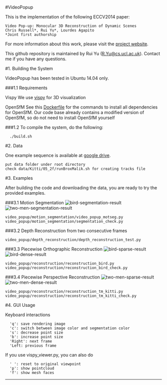#VideoPopup

This is the implementation of the following ECCV2014 paper:

    Video Pop-up: Monocular 3D Reconstruction of Dynamic Scenes
    Chris Russell*, Rui Yu*, Lourdes Agapito
    *Joint first authorship

For more information about this work, please visit the [project website](http://www0.cs.ucl.ac.uk/staff/R.Yu/video_popup/VideoPopup2.html).

This github repository is maintained by Rui Yu (R.Yu@cs.ucl.ac.uk).
Contact me if you have any questions.

#1. Building the System

VideoPopup has been tested in Ubuntu 14.04 only.

###1.1 Requirements

Vispy
We use [vispy](https://github.com/vispy/vispy) for 3D visualization

OpenSfM
See this [Dockerfile](https://github.com/paulinus/opensfm-docker-base/blob/master/Dockerfile) for the commands to install all dependencies for OpenSfM.
Our code base already contains a modified version of OpenSfM, so do not need to install OpenSfM yourself

###1.2
  To compile the system, do the following:

```
  ./build.sh
```

#2. Data

One example sequence is available at [google drive](https://drive.google.com/open?id=0B8-9V4y1N7pxdzdCOXAweWk3OU0).

```
put data folder under root directory
check data/Kitti/05_2f/runBroxMalik.sh for creating tracks file
```

#3. Examples

After building the code and downloading the data, you are ready to try the provided examples.

###3.1 Motion Segmentation
![bird-segmentation-result](https://github.com/cvfish/VideoPopup/blob/master/render/bird/image.png)
![two-men-segmentation-result](https://github.com/cvfish/VideoPopup/blob/master/render/two-men/image.png)
```
video_popup/motion_segmentation/video_popup_motseg.py
video_popup/motion_segmentation/segmentation_check.py
```

###3.2 Depth Reconstruction from two consecutive frames
```
video_popup/depth_reconstruction/depth_reconstruction_test.py
```

###3.3 Piecewise Orthographic Reconstruction
![bird-sparse-result](https://github.com/cvfish/VideoPopup/blob/master/render/bird/sparse_render00.png)
![bird-dense-result](https://github.com/cvfish/VideoPopup/blob/master/render/bird/sparse_render00.png)
```
video_popup/reconstruction/reconstruction_bird.py
video_popup/reconstruction/reconstruction_bird_check.py
```

###3.4 Piecewise Perspective Reconstruction
![two-men-sparse-result](https://github.com/cvfish/VideoPopup/blob/master/render/two-men/sparse_render00.png)
![two-men-dense-result](https://github.com/cvfish/VideoPopup/blob/master/render/two-men/sparse_render00.png)
```
video_popup/reconstruction/reconstruction_tm_kitti.py
video_popup/reconstruction/reconstruction_tm_kitti_check.py
```

#4. GUI Usage

Keyboard interactions

```
  'q': save rendering image
  'c': switch between image color and segmentation color
  's': decrease point size
  'b': increase point size
  'Right': next frame
  'Left: previous frame
```

If you use vispy_viewer.py, you can also do

```
  ' ': reset to original viewpoint
  'p': show pointcloud
  'f': show mesh faces
```


------
